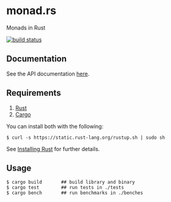 # monad.rs

Monads in Rust

[![build status](https://api.travis-ci.org/epsilonz/monad.rs.svg?branch=master)](https://travis-ci.org/epsilonz/monad.rs)

## Documentation

See the API documentation [here](http://www.rust-ci.org/epsilonz/monad.rs/doc/monad/).

## Requirements

1.   [Rust](http://www.rust-lang.org/)
2.   [Cargo](http://crates.io/)

You can install both with the following:

```
$ curl -s https://static.rust-lang.org/rustup.sh | sudo sh
```

See [Installing Rust](http://doc.rust-lang.org/guide.html#installing-rust) for further details.

## Usage

```
$ cargo build       ## build library and binary
$ cargo test        ## run tests in ./tests
$ cargo bench       ## run benchmarks in ./benches
```
